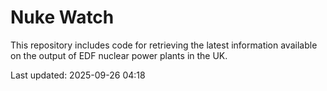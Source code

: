 # Nuke Watch

This repository includes code for retrieving the latest information available on the output of EDF nuclear power plants in the UK.

Last updated: 2025-09-26 04:18